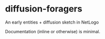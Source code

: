 # diffusion-foragers
An early entities + diffusion sketch in NetLogo

Documentation (inline or otherwise) is minimal.
